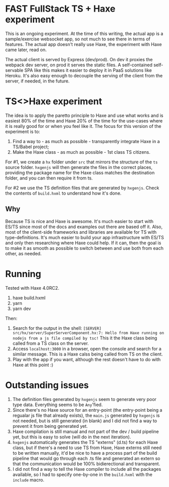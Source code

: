 # FAST FullStack TS + Haxe experiment

This is an ongoing experiment. At the time of this writing, the actual app is a sample/exercise websocket app, so not much to see there in
terms of features. The actual app doesn't really use Haxe, the experiment with Haxe came later, read on.

The actual client is served by Express (dev/prod). On dev it proxies the webpack dev server, on prod it serves the
static files. A self-contained self-servable SPA like this makes it easier to deploy it in PaaS solutions like Heroku. It's also easy enough
to decouple the serving of the client from the server, if needed, in the future.

# TS<>Haxe experiment

The idea is to apply the paretto principle to Haxe and use what works and is easiest 80% of the time and Haxe 20% of the time for the use-cases
where it is really good for or when you feel like it. The focus for this version of the experiment is to:

1) Find a way to - as much as possible - transparently integrate Haxe in a TS/Babel project;
2) Make the Haxe class - as much as possible - 1st class TS citizens.

For #1, we create a `hx` folder under `src` that mirrors the structure of the `ts` source folder. `hxgenjs` will then generate the files in the
correct places, providing the package name for the Haxe class matches the destination folder, and you can then require it from ts. 

For #2 we use the TS definition files that are generated by `hxgenjs`. Check the contents of `build.hxml` to understand how it's done.

## Why
Because TS is nice and Haxe is awesome. It's much easier to start with ES/TS since most of the docs and examples out there are based off it. 
Also, most of the client-side frameworks and libraries are available for TS with type-definitions. It's much easier to build your app infrastructure
with ES/TS and only then researching where Haxe could help. If it can, then the goal is to make it as smooth as possible to switch between and use both
from each other, as needed.

# Running

Tested with Haxe 4.0RC2.

1) haxe build.hxml
2) yarn
3) yarn dev

Then:
1) Search for the output in the shell: `[SERVER] src/hx/server/SuperServerComponent.hx:7: Hello from Haxe running on nodejs from a js file compiled by tsc!`
This it the Haxe class being called from a TS class on the server.
2) Access `localhost:3000` in a browser, open the console and search for a similar message. This is a Haxe calss being called from TS on the client.
3) Play with the app if you want, although the rest doesn't have to do with Haxe at this point :)


# Outstanding issues

1) The definition files generated by `hxgenjs` seem to generate very poor type data. Everything seems to be `Any`'fied. 
2) Since there's no Haxe source for an entry-point (the entry-point being a regualar js file that already exists), the `main.js`
generated by `hxgenjs` is not needed, but is still generated (in blank) and I did not find a way to prevent it from being generated yet.
3) Haxe compilation is still manual and not part of the dev / build pipeline yet, but this is easy to solve (will do in the next iteration).
4) `hxgenjs` automatically generates the TS "externs" (d.ts) for each Haxe class, but if there's a need to use TS from Haxe, Haxe externs still
need to be written manually, it'd be nice to have a process part of the build pipeline that would go through each .ts file and generated an extern so
that the communication would be 100% bidierectional and transparent.
5) I did not find a way to tell the Haxe compiler to include all the packages available, so I had to specify one-by-one in the `build.hxml` with the `include` macro.
